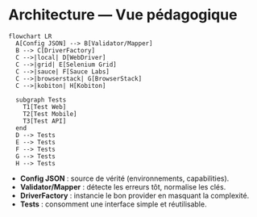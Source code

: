 # Architecture — Vue pédagogique

```mermaid
flowchart LR
  A[Config JSON] --> B[Validator/Mapper]
  B --> C[DriverFactory]
  C -->|local| D[WebDriver]
  C -->|grid| E[Selenium Grid]
  C -->|sauce| F[Sauce Labs]
  C -->|browserstack| G[BrowserStack]
  C -->|kobiton| H[Kobiton]

  subgraph Tests
    T1[Test Web]
    T2[Test Mobile]
    T3[Test API]
  end
  D --> Tests
  E --> Tests
  F --> Tests
  G --> Tests
  H --> Tests
```
- **Config JSON** : source de vérité (environnements, capabilities).  
- **Validator/Mapper** : détecte les erreurs tôt, normalise les clés.  
- **DriverFactory** : instancie le bon provider en masquant la complexité.  
- **Tests** : consomment une interface simple et réutilisable.
